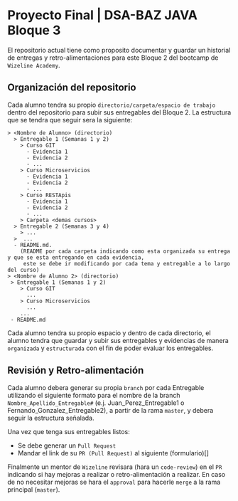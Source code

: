 # Proyecto Final | DSA-BAZ JAVA Bloque 3

El repositorio actual tiene como proposito documentar y guardar un historial de entregas 
y retro-alimentaciones para este Bloque 2 del bootcamp de `Wizeline Academy`.

## Organización del repositorio

Cada alumno tendra su propio `directorio/carpeta/espacio de trabajo` dentro del repositorio para subir sus entregables del Bloque 2. 
La estructura que se tendra que seguir sera la siguiente:
```
> <Nombre de Alumno> (directorio)
  > Entregable 1 (Semanas 1 y 2)
    > Curso GIT
      - Evidencia 1
      - Evidencia 2
      - ...
    > Curso Microservicios
      - Evidencia 1
      - Evidencia 2
      - ...
    > Curso RESTApis
      - Evidencia 1
      - Evidencia 2
      - ...
    > Carpeta <demas cursos>
  > Entregable 2 (Semanas 3 y 4)
    > ...
  >  ...
  - README.md. 
    (README por cada carpeta indicando como esta organizada su entrega y que se esta entregando en cada evidencia, 
     este se debe ir modificando por cada tema y entregable a lo largo del curso)
> <Nombre de Alumno 2> (directorio)
 > Entregable 1 (Semanas 1 y 2)
    > Curso GIT
      ...
    > Curso Microservicios
      ...
    ...
 - README.md
```
Cada alumno tendra su propio espacio y dentro de cada directorio, el alumno tendra que guardar y subir sus entregables y evidencias de manera `organizada` y
`estructurada` con el fin de poder evaluar los entregables.

## Revisión y Retro-alimentación

Cada alumno debera generar su propia `branch` por cada Entregable utilizando el siguiente formato para el nombre de la branch 
`Nombre_Apellido_Entregable#` (e.j. Juan_Perez_Entregable1 o Fernando_Gonzalez_Entregable2), a partir de la rama `master`, y 
debera seguir la estructura señalada. 

Una vez que tenga sus entregables listos:
- Se debe generar un `Pull Request` 
- Mandar el link de su `PR (Pull Request)` al siguiente (formulario)[]

Finalmente un mentor de `Wizeline` revisara (hara un `code-review`) en el `PR` indicando si hay mejoras a realizar o retro-alimentación a realizar.
En caso de no necesitar mejoras se hara el `approval` para hacerle `merge` a la rama principal (`master`).

